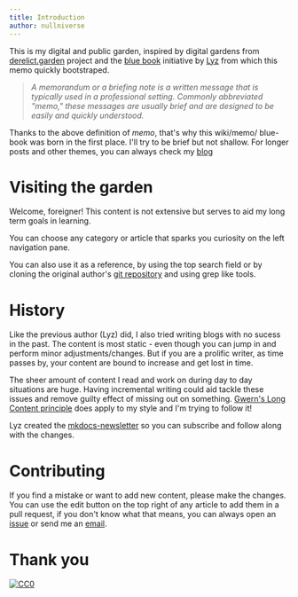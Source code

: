```yaml
---
title: Introduction
author: nullniverse
---
```


This is my digital and public garden, inspired by digital gardens from [derelict.garden](https://derelict.garden) project and the [blue book](https://lyz-code.github.io/blue-book/) initiative by [Lyz](https://github.com/lyz-code) from which this memo quickly bootstraped.

> _A memorandum or a briefing note is a written message that is typically used in a professional setting. Commonly abbreviated "memo,"  these messages are usually brief and are designed to be easily and quickly understood._

Thanks to the above definition of _memo_, that's why this wiki/memo/
blue-book was born in the first place. I'll try to be brief but not shallow.
For longer posts and other themes, you can always check my [blog](https://blog.nullniverse.xyz)


# Visiting the garden

Welcome, foreigner! This content is not extensive but serves to aid my long term goals in learning. 

You can choose any category or article that sparks you curiosity on the left navigation pane. 

You can also use it as a reference, by using the top search field or by cloning
the original author's [git repository](https://github.com/lyz-code/blue-book) and using grep like
tools.

# History

Like the previous author (Lyz) did, I also tried writing blogs with no sucess in the past. The content is most static - even though you can 
jump in and perform minor adjustments/changes. But if you are a prolific writer, as time passes by, your content are bound to increase and get lost in time. 

The sheer amount of content I read and work on during day to day situations are huge.
Having incremental writing could aid tackle these issues and remove 
guilty effect of missing out on something.
[Gwern's Long Content principle](https://www.gwern.net/About#long-content) does apply to my style and I'm trying to follow it!


Lyz created the [mkdocs-newsletter](https://lyz-code.github.io/mkdocs-newsletter/) so you can subscribe and follow along with the changes.


# Contributing

If you find a mistake or want to add new content, please make the changes. You
can use the edit button on the top right of any article to add them in a pull
request, if you don't know what that means, you can always open an
[issue](https://memo.nullniverse.xyz/issues/new) or send me an
[email](mailto:nullniverse@pm.me).

# Thank you

[![CC0](https://img.shields.io/badge/license-CC0-0a0a0a.svg?style=flat&colorA=0a0a0a)](https://creativecommons.org/publicdomain/zero/1.0/)
